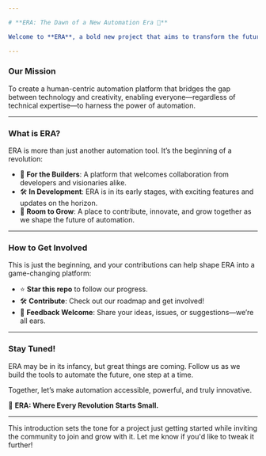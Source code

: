 ```yaml
---

# **ERA: The Dawn of a New Automation Era 🌅**  

Welcome to **ERA**, a bold new project that aims to transform the future of automation. As a newborn platform, ERA is just beginning its journey, but its vision is crystal clear: to empower innovation, simplify workflows, and redefine how businesses interact with automation.  

---
```


### **Our Mission**  
To create a human-centric automation platform that bridges the gap between technology and creativity, enabling everyone—regardless of technical expertise—to harness the power of automation.  

---

### **What is ERA?**  
ERA is more than just another automation tool. It’s the beginning of a revolution:  
- 🤖 **For the Builders**: A platform that welcomes collaboration from developers and visionaries alike.  
- 🛠️ **In Development**: ERA is in its early stages, with exciting features and updates on the horizon.  
- 🌱 **Room to Grow**: A place to contribute, innovate, and grow together as we shape the future of automation.  

---

### **How to Get Involved**  
This is just the beginning, and your contributions can help shape ERA into a game-changing platform:  
- ⭐ **Star this repo** to follow our progress.  
- 🛠️ **Contribute**: Check out our roadmap and get involved!  
- 📢 **Feedback Welcome**: Share your ideas, issues, or suggestions—we’re all ears.  

---

### **Stay Tuned!**  
ERA may be in its infancy, but great things are coming. Follow us as we build the tools to automate the future, one step at a time.  

Together, let’s make automation accessible, powerful, and truly innovative.  

👶 **ERA: Where Every Revolution Starts Small.**

--- 

This introduction sets the tone for a project just getting started while inviting the community to join and grow with it. Let me know if you'd like to tweak it further!
